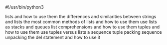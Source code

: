 #!/usr/bin/python3

lists and how to use them
the differences and similarities between strings and lists
the most common methods of lists and how to use them
use lists as stacks and queues
list comprehensions and how to use them
tuples and how to use them
use tuples versus lists
a sequence
tuple packing
sequence unpacking
the del statement and how to use it